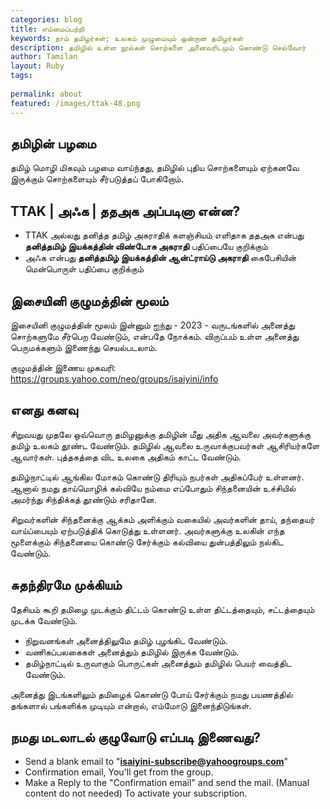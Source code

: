 ```yaml
---
categories: blog
title: எம்மைப்பற்றி
keywords: நாம் தமிழர்கள்; உலகம் முழுமையும் ஒன்றான தமிழர்கள்
description: தமிழில் உள்ள நூல்கள் சொற்களை அனைவரிடமும் கொண்டு செல்வோர்
author: Tamilan
layout: Ruby
tags: 
 
permalink: about
featured: /images/ttak-48.png
---
```

## தமிழின் பழமை 

தமிழ் மொழி மிகவும் பழமை வாய்ந்தது, 
தமிழில் புதிய சொற்களையும் ஏற்கனவே இருக்கும் சொற்களையும் சீர்படுத்தப் போகிறோம். 

## TTAK | அ‍ஃக | ததஅக அப்படினா என்ன?

- TTAK அல்லது தனித்த தமிழ் அகராதிக் களஞ்சியம் எளிதாக ததஅக என்பது **தனித்தமிழ் இயக்கத்தின் விண்டோசு அகராதி** பதிப்பையே குறிக்கும்
- அ‍ஃக என்பது **தனித்தமிழ் இயக்கத்தின் ஆன்ட்ராய்டு அகராதி** கைபேசியின் மென்பொருள் பதிப்பை குறிக்கும்

## இசையினி குழுமத்தின் மூலம் 

இசையினி குழுமத்தின் மூலம் இன்னும் ஐந்து - 2023 - வருடங்களில் அனைத்து சொற்களுமே சீர்பெற வேண்டும், 
என்பதே நோக்கம். விருப்பம் உள்ள அனைத்து பெருமக்களும் இணைந்து செயல்படலாம்.

குழுமத்தின் இணைய முகவரி: https://groups.yahoo.com/neo/groups/isaiyini/info

## எனது கனவு

சிறுவயது முதலே ஒவ்வொரு தமிழனுக்கு தமிழின் மீது அதிக ஆவலை அவர்களுக்கு தமிழ் உலகம் தூண்ட வேண்டும்.  தமிழில் ஆவலை உருவாக்குபவர்கள் ஆசிரியர்களே ஆவார்கள். புத்தகத்தை விட உலகை அதிகம் காட்ட வேண்டும்.

தமிழ்நாட்டில் ஆங்கில மோகம் கொண்டு திரியும் நபர்கள் அதிகப்பேர் உள்ளனர். ஆனால் நமது தாய்மொழிக் கல்வியே நம்மை எப்போதும் சிந்தனையின் உச்சியில் அமர்ந்து சிந்திக்கத் தூண்டும் சரிதானே.

சிறுவர்களின் சிந்தனைக்கு ஆக்கம் அளிக்கும் வகையில் அவர்களின் தாய், தந்தையர் வாய்ப்பையும் ஏற்படுத்திக் கொடுத்து உள்ளனர். அவர்களுக்கு உலகின் எந்த மூளைக்கும் சிந்தனையை கொண்டு சேர்க்கும் கல்வியை துன்பத்திலும் நல்கிட வேண்டும்.

## சுதந்திரமே முக்கியம்

தேசியம் கூறி தமிழை முடக்கும் திட்டம் கொண்டு உள்ள திட்டத்தையும், சட்டத்தையும் முடக்க வேண்டும்.

- நிறுவனங்கள் அனைத்திலுமே தமிழ் புழங்கிட வேண்டும். 
- வணிகப்பலகைகள் அனைத்தும் தமிழில் இருக்க வேண்டும். 
- தமிழ்நாட்டில் உருவாகும் பொருட்கள் அனைத்தும் தமிழில் பெயர் வைத்திட வேண்டும்.

அனைத்து இடங்களிலும் தமிழைக் கொண்டு போய் சேர்க்கும் நமது பயணத்தில் தங்களால் பங்களிக்க முடியும் என்றால், எம்மோடு இனைந்திடுங்கள்.


## நமது மடலாடல் குழுவோடு எப்படி இணைவது?

- Send a blank email to "**isaiyini-subscribe@yahoogroups.com**"
- Confirmation email, You'll get from the group.
- Make a Reply to the "Confirmation email" and send the mail. (Manual content do not needed) To activate your subscription.